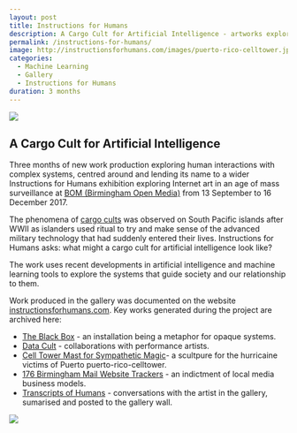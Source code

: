 ```yaml
---
layout: post
title: Instructions for Humans
description: A Cargo Cult for Artificial Intelligence - artworks exploring human interactions with machines.
permalink: /instructions-for-humans/
image: http://instructionsforhumans.com/images/puerto-rico-celltower.jpg
categories:
  - Machine Learning
  - Gallery
  - Instructions for Humans
duration: 3 months
---
```


![](http://instructionsforhumans.com/images/puerto-rico-celltower.jpg)

## A Cargo Cult for Artificial Intelligence

Three months of new work production exploring human interactions with complex systems, centred around and lending its name to a wider Instructions for Humans exhibition exploring Internet art in an age of mass surveillance at [BOM (Birmingham Open Media)](http://bom.org.uk) from 13 September to 16 December 2017. 

The phenomena of [cargo cults](https://en.wikipedia.org/wiki/Cargo_cult) was observed on South Pacific islands after WWII as islanders used ritual to try and make sense of the advanced military technology that had suddenly entered their lives. Instructions for Humans asks: what might a cargo cult for artificial intelligence look like? 

The work uses recent developments in artificial intelligence and machine learning tools to explore the systems that guide society and our relationship to them. 

Work produced in the gallery was documented on the website [instructionsforhumans.com](http://instructionsforhumans.com). Key works generated during the project are archived here:

- [The Black Box](http://art.peteashton.com/black-box/) - an installation being a metaphor for opaque systems.
- [Data Cult](http://art.peteashton.com/data-cult/) - collaborations with performance artists.
- [Cell Tower Mast for Sympathetic Magic](http://art.peteashton.com/cell-tower-mast/)- a scultpure for the hurricaine victims of Puerto puerto-rico-celltower.
- [176 Birmingham Mail Website Trackers](http://art.peteashton.com/176-birmingham-mail-website-trackers/) - an indictment of local media business models.
- [Transcripts of Humans](http://art.peteashton.com/transcripts-of-humans/) - conversations with the artist in the gallery, sumarised and posted to the gallery wall. 

[![](http://art.peteashton.com/assets/images/lottery_Logo_Black_RGB_smaller.jpg)](http://artscouncil.org.uk/)